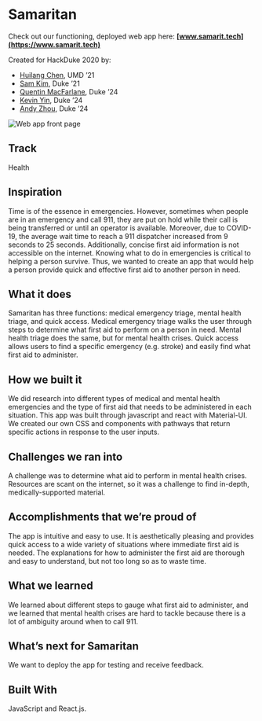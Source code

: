 # Samaritan

Check out our functioning, deployed web app here: **[www.samarit.tech](https://www.samarit.tech)**

Created for HackDuke 2020 by:
- [Huilang Chen](https://github.com/Huilang-Chen), UMD ’21
- [Sam Kim](https://github.com/sam-k), Duke ’21
- [Quentin MacFarlane](https://github.com/qmac333), Duke ’24
- [Kevin Yin](https://github.com/KevinPHX), Duke ’24
- [Andy Zhou](https://github.com/azhou202), Duke ’24

![Web app front page](https://user-images.githubusercontent.com/21956685/117006895-fc309600-acb6-11eb-8dc6-12b65f9cabfe.png)

## Track

Health

## Inspiration

Time is of the essence in emergencies. However, sometimes when people are in an emergency and call 911, they are put on hold while their call is being transferred or until an operator is available. Moreover, due to COVID-19, the average wait time to reach a 911 dispatcher increased from 9 seconds to 25 seconds. Additionally, concise first aid information is not accessible on the internet. Knowing what to do in emergencies is critical to helping a person survive. Thus, we wanted to create an app that would help a person provide quick and effective first aid to another person in need.

## What it does

Samaritan has three functions: medical emergency triage, mental health triage, and quick access. Medical emergency triage walks the user through steps to determine what first aid to perform on a person in need. Mental health triage does the same, but for mental health crises. Quick access allows users to find a specific emergency (e.g. stroke) and easily find what first aid to administer.

## How we built it

We did research into different types of medical and mental health emergencies and the type of first aid that needs to be administered in each situation. This app was built through javascript and react with Material-UI. We created our own CSS and components with pathways that return specific actions in response to the user inputs.

## Challenges we ran into

A challenge was to determine what aid to perform in mental health crises. Resources are scant on the internet, so it was a challenge to find in-depth, medically-supported material.

## Accomplishments that we’re proud of

The app is intuitive and easy to use. It is aesthetically pleasing and provides quick access to a wide variety of situations where immediate first aid is needed. The explanations for how to administer the first aid are thorough and easy to understand, but not too long so as to waste time.

## What we learned

We learned about different steps to gauge what first aid to administer, and we learned that mental health crises are hard to tackle because there is a lot of ambiguity around when to call 911.

## What’s next for Samaritan

We want to deploy the app for testing and receive feedback.

## Built With

JavaScript and React.js.
